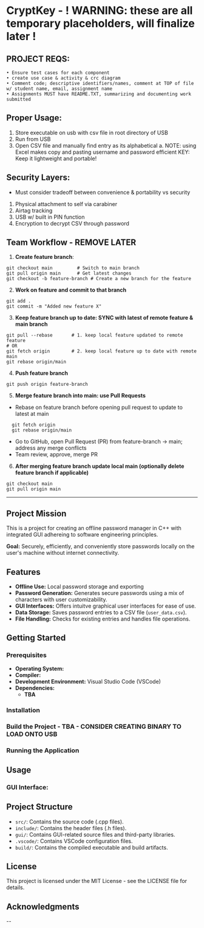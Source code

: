 # CryptKey - ! WARNING: these are all temporary placeholders, will finalize later ! 

## PROJECT REQS:
    • Ensure test cases for each component 
    • create use case & activity & crc diagram
    • Comment code; descriptive identifiers/names, comment at TOP of file w/ student name, email, assignment name
    • Assignments MUST have README.TXT, summarizing and documenting work submitted
    
## Proper Usage:
1. Store executable on usb with csv file in root directory of USB
2. Run from USB 
3. Open CSV file and manually find entry as its alphabetical
    a. NOTE: using Excel makes copy and pasting username and password efficient
KEY: Keep it lightweight and portable!

## Security Layers: 
- Must consider tradeoff between convenience & portability vs security
1. Physical attachment to self via carabiner
2. Airtag tracking
3. USB w/ built in PIN function 
4. Encryption to decrypt CSV through password 

## Team Workflow - REMOVE LATER
1. **Create feature branch**:
```
git checkout main         # Switch to main branch
git pull origin main      # Get latest changes
git checkout -b feature-branch # Create a new branch for the feature
```

2. **Work on feature and commit to that branch**
```
git add .
git commit -m "Added new feature X"
```

3. **Keep feature branch up to date: SYNC with latest of remote feature & main branch**
```
git pull --rebase       # 1. keep local feature updated to remote feature 
# OR
git fetch origin        # 2. keep local feature up to date with remote main
git rebase origin/main
```

4. **Push feature branch**
```
git push origin feature-branch
```

5. **Merge feature branch into main: use Pull Requests**
  - Rebase on feature branch before opening pull request to update to latest at main  
```
  git fetch origin
  git rebase origin/main

```
  - Go to GitHub, open Pull Request (PR) from feature-branch -> main; address any merge conflicts
  - Team review, approve, merge PR

6. **After merging feature branch update local main (optionally delete feature branch if applicable)**
```
git checkout main
git pull origin main

```
---

## Project Mission
This is a project for creating an offline password manager in C++ with integrated GUI adhereing to software engineering principles.

**Goal:** Securely, efficiently, and conveniently store passwords locally on the user's machine without internet connectivity.

## Features

- **Offline Use:** Local password storage and exporting
- **Password Generation:** Generates secure passwords using a mix of characters with user customizability.
- **GUI Interfaces:** Offers intuitve graphical user interfaces for ease of use.
- **Data Storage:** Saves password entries to a CSV file (`user_data.csv`).
- **File Handling:** Checks for existing entries and handles file operations.

## Getting Started

### Prerequisites

- **Operating System:** 
- **Compiler:** 
- **Development Environment:** Visual Studio Code (VSCode)
- **Dependencies:**
  - **TBA**

### Installation

### Build the Project - TBA - CONSIDER CREATING BINARY TO LOAD ONTO USB

### Running the Application

## Usage

### GUI Interface:

## Project Structure

- `src/`: Contains the source code (.cpp files).
- `include/`: Contains the header files (.h files).
- `gui/`: Contains GUI-related source files and third-party libraries.
- `.vscode/`: Contains VSCode configuration files.
- `build/`: Contains the compiled executable and build artifacts.

## License

This project is licensed under the MIT License - see the LICENSE file for details.

## Acknowledgments


--


